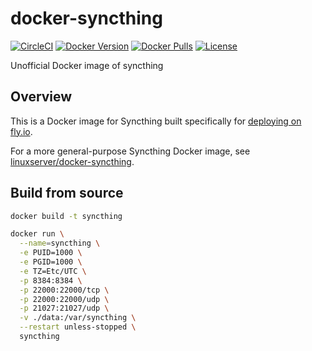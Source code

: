 # docker-syncthing

[![CircleCI](https://circleci.com/gh/mtlynch/syncthing.svg?style=svg)](https://circleci.com/gh/mtlynch/syncthing)
[![Docker Version](https://img.shields.io/docker/v/mtlynch/syncthing?sort=semver&maxAge=86400)](https://hub.docker.com/r/mtlynch/syncthing/)
[![Docker Pulls](https://img.shields.io/docker/pulls/mtlynch/syncthing.svg?maxAge=604800)](https://hub.docker.com/r/mtlynch/syncthing/)
[![License](http://img.shields.io/:license-mit-blue.svg?style=flat-square)](LICENSE)

Unofficial Docker image of syncthing

## Overview

This is a Docker image for Syncthing built specifically for [deploying on fly.io](https://github.com/mtlynch/syncthing-fly.io).

For a more general-purpose Syncthing Docker image, see [linuxserver/docker-syncthing](https://github.com/linuxserver/docker-syncthing).

## Build from source

```bash
docker build -t syncthing

docker run \
  --name=syncthing \
  -e PUID=1000 \
  -e PGID=1000 \
  -e TZ=Etc/UTC \
  -p 8384:8384 \
  -p 22000:22000/tcp \
  -p 22000:22000/udp \
  -p 21027:21027/udp \
  -v ./data:/var/syncthing \
  --restart unless-stopped \
  syncthing
```
